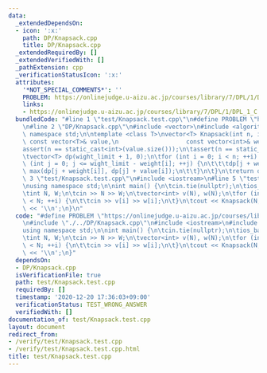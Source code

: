 ```yaml
---
data:
  _extendedDependsOn:
  - icon: ':x:'
    path: DP/Knapsack.cpp
    title: DP/Knapsack.cpp
  _extendedRequiredBy: []
  _extendedVerifiedWith: []
  _pathExtension: cpp
  _verificationStatusIcon: ':x:'
  attributes:
    '*NOT_SPECIAL_COMMENTS*': ''
    PROBLEM: https://onlinejudge.u-aizu.ac.jp/courses/library/7/DPL/1/DPL_1_C
    links:
    - https://onlinejudge.u-aizu.ac.jp/courses/library/7/DPL/1/DPL_1_C
  bundledCode: "#line 1 \"test/Knapsack.test.cpp\"\n#define PROBLEM \"https://onlinejudge.u-aizu.ac.jp/courses/library/7/DPL/1/DPL_1_C\"\
    \n#line 2 \"DP/Knapsack.cpp\"\n#include <vector>\n#include <algorithm>\nusing\
    \ namespace std;\n\ntemplate <class T>\nvector<T> Knapsack(int n, int wight_limit,\
    \ const vector<T>& value,\n                   const vector<int>& weight) {\n\t\
    assert(n == static_cast<int>(value.size()));\n\tassert(n == static_cast<int>(weight.size()));\n\
    \tvector<T> dp(wight_limit + 1, 0);\n\tfor (int i = 0; i < n; ++i) {\n\t\tfor\
    \ (int j = 0; j <= wight_limit - weight[i]; ++j) {\n\t\t\tdp[j + weight[i]] =\
    \ max(dp[j + weight[i]], dp[j] + value[i]);\n\t\t}\n\t}\n\treturn dp;\n}\n#line\
    \ 3 \"test/Knapsack.test.cpp\"\n#include <iostream>\n#line 5 \"test/Knapsack.test.cpp\"\
    \nusing namespace std;\n\nint main() {\n\tcin.tie(nullptr);\n\tios_base::sync_with_stdio(false);\n\
    \tint N, W;\n\tcin >> N >> W;\n\tvector<int> v(N), w(N);\n\tfor (int i = 0; i\
    \ < N; ++i) {\n\t\tcin >> v[i] >> w[i];\n\t}\n\tcout << Knapsack(N, W, v, w)[W]\
    \ << '\\n';\n}\n"
  code: "#define PROBLEM \"https://onlinejudge.u-aizu.ac.jp/courses/library/7/DPL/1/DPL_1_C\"\
    \n#include \"./../DP/Knapsack.cpp\"\n#include <iostream>\n#include <vector>\n\
    using namespace std;\n\nint main() {\n\tcin.tie(nullptr);\n\tios_base::sync_with_stdio(false);\n\
    \tint N, W;\n\tcin >> N >> W;\n\tvector<int> v(N), w(N);\n\tfor (int i = 0; i\
    \ < N; ++i) {\n\t\tcin >> v[i] >> w[i];\n\t}\n\tcout << Knapsack(N, W, v, w)[W]\
    \ << '\\n';\n}"
  dependsOn:
  - DP/Knapsack.cpp
  isVerificationFile: true
  path: test/Knapsack.test.cpp
  requiredBy: []
  timestamp: '2020-12-20 17:36:03+09:00'
  verificationStatus: TEST_WRONG_ANSWER
  verifiedWith: []
documentation_of: test/Knapsack.test.cpp
layout: document
redirect_from:
- /verify/test/Knapsack.test.cpp
- /verify/test/Knapsack.test.cpp.html
title: test/Knapsack.test.cpp
---
```


